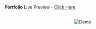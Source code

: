 **Portfolio**
Live Preview - [Click Here](http://localhost:3000/)

<br/>
<div align="center">
  <img alt="Demo" src="src/assets/mockup.png" />
</div>
<br/>
<br/>